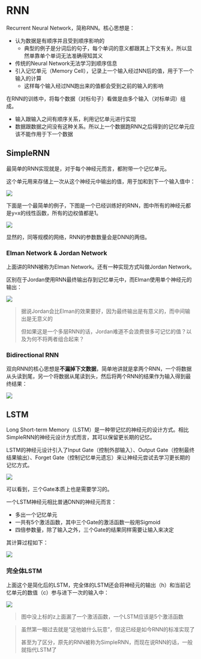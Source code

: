 # RNN

Recurrent Neural Network，简称RNN。核心思想是：

+ 认为数据是有顺序并且受到顺序影响的
  + 典型的例子是分词后的句子，每个单词的意义都跟其上下文有关。所以显然单靠单个单词无法准确得知其义
+ 传统的Neural Network无法学习到顺序信息
+ 引入记忆单元（Memory Cell），记录上一个输入经过NN后的值，用于下一个输入的计算
  + 这样每个输入经过NN跑出来的值都会受到之前的输入的影响

在RNN的训练中，将每个数据（对标句子）看做是由多个输入（对标单词）组成。

+ 输入跟输入之间有顺序关系，利用记忆单元进行实现
+ 数据跟数据之间没有这种关系。所以上一个数据跑RNN之后得到的记忆单元应该不能作用于下一个数据

## SimpleRNN

最简单的RNN实现就是，对于每个神经元而言，都附带一个记忆单元。

这个单元用来存储上一次从这个神经元中输出的值，用于加和到下一个输入值中：

<img src="img/21_01.png" />

下面是一个最简单的例子，下图是一个已经训练好的RNN，图中所有的神经元都是y=x的线性函数，所有的边权值都是1。

<img src="img/21_02.png" />

显然的，同等规模的网络，RNN的参数数量会是DNN的两倍。

### Elman Network & Jordan Network

上面讲的RNN被称为Elman Network。还有一种实现方式叫做Jordan Network。

区别在于Jordan使用RNN最终输出存到记忆单元中，而Elman使用单个神经元的输出：

<img src="img/21_03.png" />

> 据说Jordan会比Elman的效果要好，因为最终输出是有意义的，而中间输出是无意义的
>
> 但如果这是一个多层RNN的话，Jordan难道不会浪费很多可记忆的值？以及为何不将两者组合起来？

### Bidirectional RNN

双向RNN的核心思想是**不漏掉下文数据**，简单地讲就是拿两个RNN，一个将数据从头读到尾，另一个将数据从尾读到头，然后将两个RNN的结果作为输入得到最终结果：

<img src="img/21_04.png" />

## LSTM

Long Short-term Memory（LSTM）是一种带记忆的神经元的设计方式。相比SimpleRNN的神经元设计方式而言，其可以保留更长期的记忆。

LSTM的神经元设计引入了Input Gate（控制外部输入）、Output Gate（控制最终结果输出）、Forget Gate（控制记忆单元遗忘）来让神经元尝试去学习更长期的记忆方式。

<img src="img/21_05.png" />

可以看到，三个Gate本质上也是需要学习的。

一个LSTM神经元相比普通DNN的神经元而言：

+ 多出一个记忆单元
+ 一共有5个激活函数，其中三个Gate的激活函数一般用Sigmoid
+ 四倍参数量，除了输入之外，三个Gate的结果同样需要让输入来决定

其计算过程如下：

<img src="img/21_06.png" />

### 完全体LSTM

上面这个是简化后的LSTM，完全体的LSTM还会将神经元的输出（h）和当前记忆单元的数值（c）参与进下一次的输入中：

<img src="img/21_07.png" />

> 图中没上标的z上面漏了一个激活函数，一个LSTM应该是5个激活函数

> 虽然第一眼过去就是“这他娘什么玩意”，但这已经是如今RNN的标准实现了
>
> 甚至为了区分，原先的RNN被称为SimpleRNN，而现在说RNN的话，一般就指代LSTM了


